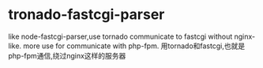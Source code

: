 tronado-fastcgi-parser
======================

like node-fastcgi-parser,use tornado communicate to fastcgi without nginx-like. more use for communicate with php-fpm. 用tornado和fastcgi,也就是php-fpm通信,绕过nginx这样的服务器